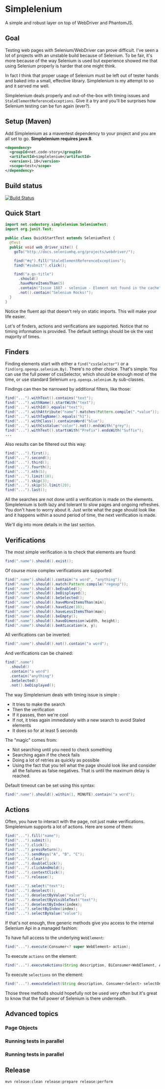 # Simplelenium

A simple and robust layer on top of WebDriver and PhantomJS.

## Goal

Testing web pages with Selenium/WebDriver can prove difficult. I've seen a lot
of projects with an unstable build because of Selenium. To be fair, it's more
because of the way Selenium is used but experience showed me that using
Selenium properly is harder that one might think.

In fact I think that proper usage of Selenium must be left out of tester hands
and baked into a small, effective library. Simplelenium is my attempt to so and
it served me well.

Simplelenium deals properly and out-of-the-box with timing issues and
`StaleElementReferenceExceptions`. Give it a try and you'll be surprises how
Selenium testing can be fun again (ever?).

## Setup (Maven)

Add Simplelenium as a maventest dependency to your project and you are all
set to go. **Simplelenium requires java 8**.

```xml
<dependency>
  <groupId>net.code-story</groupId>
  <artifactId>simplelenium</artifactId>
  <version>1.18</version>
  <scope>test</scope>
</dependency>
```

## Build status

[![Build Status](https://api.travis-ci.org/dgageot/simplelenium.png)](https://travis-ci.org/dgageot/simplelenium)

## Quick Start

```java
import net.codestory.simplelenium.SeleniumTest;
import org.junit.Test;

public class QuickStartTest extends SeleniumTest {
  @Test
  public void web_driver_site() {
    goTo("http://docs.seleniumhq.org/projects/webdriver/");

    find("#q").fill("StaleElementReferenceExceptions");
    find("#submit").click();

    find("a.gs-title")
      .should()
      .haveMoreItemsThan(5)
      .contain("Issue 1887 - selenium - Element not found in the cache")
      .not().contain("Selenium Rocks!");
  }
}
```

Notice the fluent api that doesn't rely on static imports. This will make your
life easier.

Lot's of finders, actions and verifications are supported. Notice that no timing
information is provided. The default settings should be ok the vast majority of
times.

## Finders

Finding elements start with either a `find("cssSelector")` or a
`find(org.openqa.selenium.By)`. There's no other choice. That's simple. You can
use the full power of cssSelector, which should be enough most of the time, or
use standard Selenium `org.openqa.selenium.By` sub-classes.

Findings can then be narrowed by additional filters, like those:

```java
find("...").withText().contains("text");
find("...").withName().startWith("text");
find("...").withId().equals("text");
find("...").withAttribute("name").matches(Pattern.compile(".*value"));
find("...").withTagName().equals("h1");
find("...").withClass().containsWord("blue");
find("...").withCssValue("color").not().endsWith("grey");
find("...").withText().startsWith("Prefix").endsWith("Suffix");
...
```

Also results can be filtered out this way:

```java
find("...").first();
find("...").second();
find("...").third();
find("...").fourth();
find("...").nth(5);
find("...").limit(10);
find("...").skip(3);
find("...").skip(5).limit(20);
find("...").last();
```

All the searches are not done until a verification is made on the elements.
Simplelenium is both lazy and tolerant to slow pages and ongoing refreshes.
You don't have to worry about it. Just write what the page should look like
and it happens within a sound period of time, the next verification is made.

We'll dig into more details in the last section.

## Verifications

The most simple verification is to check that elements are found:

```java
find(".name").should().exist();
```

Of course more complex verifications are supported:

```java
find(".name").should().contain("a word", "anything");
find(".name").should().match(Pattern.compile("regexp"));
find(".name").should().beEnabled();
find(".name").should().beDisplayed();
find(".name").should().beSelected();
find(".name").should().haveMoreItemsThan(min);
find(".name").should().haveSize(10);
find(".name").should().haveLessItemsThan(max);
find(".name").should().beEmpty();
find(".name").should().haveDimension(width, height);
find(".name").should().beAtLocation(x, y);
```

All verifications can be inverted:

```java
find(".name").should().not().contain("a word");
```

And verifications can be chained:

```java
find(".name")
  .should()
  .contain("a word")
  .contain("anything")
  .beSelected()
  .not().beDisplayed();
```

The way Simplelenium deals with timing issue is simple :

 + It tries to make the search
 + Then the verification
 + If it passes, then we're cool
 + If not, it tries again immediately with a new search to avoid Staled elements
 + It does so for at least 5 seconds

The "magic" comes from:

 + Not searching until you need to check something
 + Searching again if the check fails
 + Doing a lot of retries as quickly as possible
 + Using the fact that you tell what the page should look like and consider all
   the failures as false negatives. That is until the maximum delay is reached.

Default timeout can be set using this syntax:

```java
find(".name").should().within(1, MINUTE).contain("a word");
```

## Actions

Often, you have to interact with the page, not just make verifications.
Simplelenium supports a lot of actions. Here are some of them:

```java
find("...").fill("name");
find("...").submit();
find("...").click();
find("...").pressReturn();
find("...").sendKeys("A", "B", "C");
find("...").clear();
find("...").doubleClick();
find("...").clickAndHold();
find("...").contextClick();
find("...").release();

find("...").select("text");
find("...").deselect();
find("...").deselectByValue("value");
find("...").deselectByVisibleText("text");
find("...").deselectByIndex(index);
find("...").selectByIndex(index);
find("...").selectByValue("value");
```

If that's not enough, thre generic methods give you access to the internal
Selenium Api in a managed fashion:

To have full access to the underlying `WebElement`:

```java
find("...").execute(Consumer<? super WebElement> action);
```

To execute `actions` on the element:

```java
find("...").executeActions(String description, BiConsumer<WebElement, Actions> actionsOnElement);
```

To execute `selections` on the element:

```java
find("...").executeSelect(String description, Consumer<Select> selectOnElement);
```

Those three methods should hopefully not be used very often but it's great to
know that the full power of Selenium is there underneath.

## Advanced topics

### Page Objects

### Running tests in parallel

### Running tests in parallel

## Release

```bash
mvn release:clean release:prepare release:perform
```
